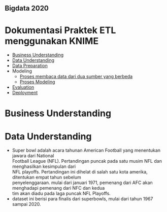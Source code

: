 ## Bigdata 2020

# Dokumentasi Praktek ETL menggunakan KNIME

* [Business Understanding]()<br/>
* [Data Understanding]()<br/>
* [Data Preparation]()<br/>
* Modeling<br/>
  - [Proses membaca data dari dua sumber yang berbeda]()<br/>
  - [Proses Modeling]()<br/>
* [Evaluation]()<br/>
* [Deployment]()<br/>

# Business Understanding

# Data Understanding

* Super bowl adalah acara tahunan American Football yang menentukan jawara dari National<br/>
  Football League (NFL). Pertandingan puncak pada satu musim NFL dan menghasilkan kesimpulan dari<br/>
  NFL playoffs. Pertandingan ini dihelat di salah satu kota amerika, ditentukan empat tahun sebelum<br/>
  penyelenggaraan. mulai dari januari 1971, pemenang dari AFC akan menghadapi pemenang dari NFC dan kedua<br/>
  tim akan diadu pada laga puncak NFL Playoffs.  
* dataset ini berisi para finalis dari superbowls, mulai dari tahun 1967 sampai 2020.






